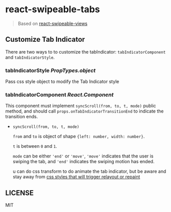 # react-swipeable-tabs

> Based on [react-swipeable-views](https://github.com/oliviertassinari/react-swipeable-views)



## Customize Tab Indicator
There are two ways to to customize the tabIndicator: `tabIndicatorComponent` and `tabIndicatorStyle`.

### tabIndicatorStyle   *PropTypes.object*
Pass css style object to modify the Tab Indicator style

### tabIndicatorComponent   *React.Component*
This component must implement `syncScroll(from, to, t, mode)` public method, and should call `props.onTabIndicatorTransitionEnd` to indicate the transition ends.

- `syncScroll(from, to, t, mode)`
  
  `from` and `to` is object of shape `{left: number, width: number}`. 

  `t` is between `0` and `1`.

  `mode` can be either `'end'` or `'move'`, `'move'` indicates that the user is swiping the tab, and `'end'` indicates the swiping motion has ended.

  u can do css transform to do animate the tab indicator, but be aware and stay away from [css styles that will trigger relayout or repaint](https://csstriggers.com/)

## LICENSE
MIT